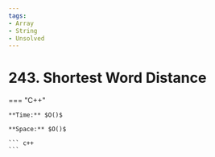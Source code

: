 ```yaml
---
tags:
- Array
- String
- Unsolved
---
```



# 243. Shortest Word Distance

=== "C++"

    **Time:** $O()$

    **Space:** $O()$

    ``` c++
    ```
